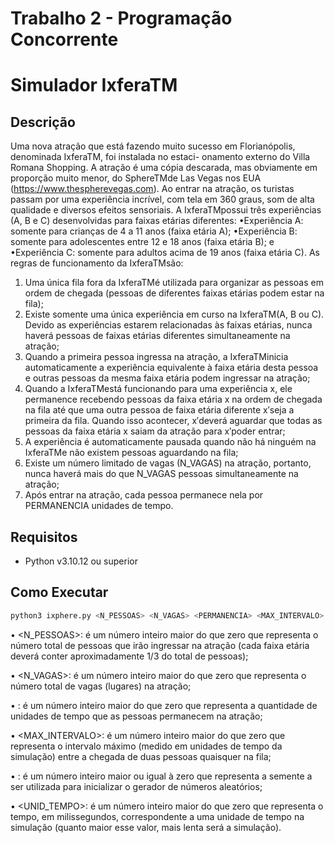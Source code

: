 # Trabalho 2 - Programação Concorrente

# Simulador IxferaTM

## Descrição

Uma nova atração que está fazendo muito sucesso em Florianópolis, denominada IxferaTM, foi instalada no estaci-
onamento externo do Villa Romana Shopping. A atração é uma cópia descarada, mas obviamente em proporção muito
menor, do SphereTMde Las Vegas nos EUA (https://www.thespherevegas.com). Ao entrar na atração, os turistas
passam por uma experiência incrível, com tela em 360 graus, som de alta qualidade e diversos efeitos sensoriais.
A IxferaTMpossui três experiências (A, B e C) desenvolvidas para faixas etárias diferentes:
•Experiência A: somente para crianças de 4 a 11 anos (faixa etária A);
•Experiência B: somente para adolescentes entre 12 e 18 anos (faixa etária B); e
•Experiência C: somente para adultos acima de 19 anos (faixa etária C).
As regras de funcionamento da IxferaTMsão:
1. Uma única fila fora da IxferaTMé utilizada para organizar as pessoas em ordem de chegada (pessoas de diferentes
faixas etárias podem estar na fila);
2. Existe somente uma única experiência em curso na IxferaTM(A, B ou C). Devido as experiências estarem
relacionadas às faixas etárias, nunca haverá pessoas de faixas etárias diferentes simultaneamente na atração;
3. Quando a primeira pessoa ingressa na atração, a IxferaTMinicia automaticamente a experiência equivalente à
faixa etária desta pessoa e outras pessoas da mesma faixa etária podem ingressar na atração;
4. Quando a IxferaTMestá funcionando para uma experiência x, ele permanence recebendo pessoas da faixa etária
x na ordem de chegada na fila até que uma outra pessoa de faixa etária diferente x′seja a primeira da fila.
Quando isso acontecer, x′deverá aguardar que todas as pessoas da faixa etária x saiam da atração para x′poder
entrar;
5. A experiência é automaticamente pausada quando não há ninguém na IxferaTMe não existem pessoas aguardando
na fila;
6. Existe um número limitado de vagas (N_VAGAS) na atração, portanto, nunca haverá mais do que N_VAGAS pessoas
simultaneamente na atração;
7. Após entrar na atração, cada pessoa permanece nela por PERMANENCIA unidades de tempo.

## Requisitos

- Python v3.10.12 ou superior

## Como Executar

```bash
python3 ixphere.py <N_PESSOAS> <N_VAGAS> <PERMANENCIA> <MAX_INTERVALO> <SEMENTE> <UNID_TEMPO>
```
• <N_PESSOAS>: é um número inteiro maior do que zero que representa o número total de pessoas que irão ingressar na atração (cada faixa etária deverá conter aproximadamente 1/3 do total de pessoas);

• <N_VAGAS>: é um número inteiro maior do que zero que representa o número total de vagas (lugares) na atração;

• <PERMANENCIA>: é um número inteiro maior do que zero que representa a quantidade de unidades de tempo que
as 
pessoas permanecem na atração;

• <MAX_INTERVALO>: é um número inteiro maior do que zero que representa o intervalo máximo (medido em
unidades de tempo da simulação) entre a chegada de duas pessoas quaisquer na fila;

• <SEMENTE>: é um número inteiro maior ou igual à zero que representa a semente a ser utilizada para inicializar 
o gerador de números aleatórios;

• <UNID_TEMPO>: é um número inteiro maior do que zero que representa o tempo, em milissegundos, correspondente a uma unidade de tempo na simulação (quanto maior esse valor, mais lenta será a simulação).